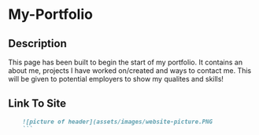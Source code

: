 # My-Portfolio

## Description

This page has been built to begin the start of my portfolio. It contains an about me, projects I have worked on/created and ways to contact me.
This will be given to potential employers to show my qualites and skills!

## Link To Site

```md
    ![picture of header](assets/images/website-picture.PNG
    ```